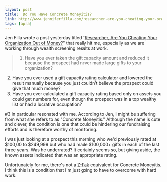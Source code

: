```yaml
---
layout: post
title:  Do You Have Concrete Moneyitis?
link: http://www.jenniferfilla.com/researcher-are-you-cheating-your-organization-out-of-money/
tags: [apra]
---
```


Jen Filla wrote a post yesterday titled "[Researcher, Are You Cheating Your Organization Out of Money?](http://www.jenniferfilla.com/researcher-are-you-cheating-your-organization-out-of-money/)" that really hit me, especially as we are working through wealth screening results at work.

> 1. Have you ever taken the gift capacity amount and reduced it because the prospect had never made large gifts to your organization?
2. Have you ever used a gift capacity rating calculator and lowered the result manually because you just couldn’t believe the prospect could give that much money?
3. Have you ever calculated a gift capacity rating based only on assets you could get numbers for, even though the prospect was in a top wealthy list or had a lucrative occupation?

#3 in particular resonated with me. According to Jen, I might be suffering from what she refers to as "Concrete Moneyitis." Although the name is cute and clever, the condition is one that could be hindering our fundraising efforts and is therefore worthy of monitoring.

I was just looking at a prospect this morning who we'd previously rated at $100,00 to $249,999 but who had made $100,000+ gifts in each of the last three years. Was he underrated? It certainly seems so, but giving aside, the known assets indicated that was an appropriate rating. 

Unfortunately for me, there's not a [Z-Pak](https://www.drugs.com/mtm/zithromax-z-pak.html) equivalent for Concrete Moneyitis. I think this is a condition that I'm just going to have to overcome with hard work.